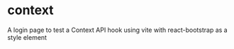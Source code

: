 # context
A login page to test a Context API hook using vite with react-bootstrap as a style element
